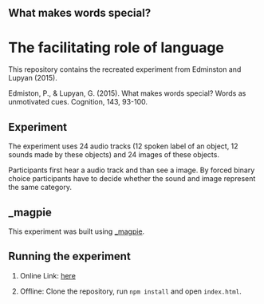 ## What makes words special?
# The facilitating role of language

This repository contains the recreated experiment from Edminston and Lupyan (2015).

Edmiston, P., & Lupyan, G. (2015). What makes words special? Words as unmotivated cues. Cognition, 143, 93-100.


## Experiment

The experiment uses 24 audio tracks (12 spoken label of an object, 12 sounds made by these objects) and 24 images of these objects.

Participants first hear a audio track and than see a image. By forced binary choice participants have to decide whether the sound and image represent the same category.


## \_magpie

This experiment was built using [\_magpie](https://magpie-ea.github.io/magpie-site/index.html).

## Running the experiment

1. Online Link: [here](https://magpie-mental-rotation.netlify.com)

2. Offline: Clone the repository, run `npm install` and open `index.html`.
